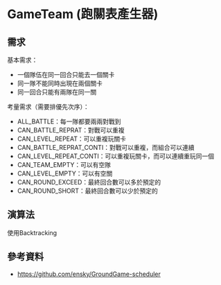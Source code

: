 GameTeam (跑關表產生器)
===

需求
---
基本需求：
- 一個隊伍在同一回合只能去一個關卡
- 同一隊不能同時出現在兩個關卡
- 同一回合只能有兩隊在同一關

考量需求（需要排優先次序）：
- ALL_BATTLE：每一隊都要兩兩對戰到
- CAN_BATTLE_REPRAT：對戰可以重複
- CAN_LEVEL_REPEAT：可以重複玩關卡
- CAN_BATTLE_REPRAT_CONTI：對戰可以重複，而組合可以連續
- CAN_LEVEL_REPEAT_CONTI：可以重複玩關卡，而可以連續重玩同一個
- CAN_TEAM_EMPTY：可以有空隊
- CAN_LEVEL_EMPTY：可以有空關
- CAN_ROUND_EXCEED：最終回合數可以多於預定的
- CAN_ROUND_SHORT：最終回合數可以少於預定的

演算法
---
使用Backtracking

參考資料
---
- https://github.com/ensky/GroundGame-scheduler